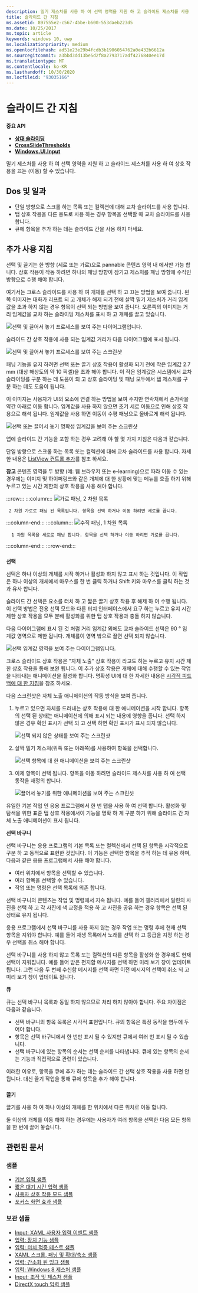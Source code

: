 ```yaml
---
description: 밀기 제스처를 사용 하 여 선택 영역을 지원 하 고 슬라이드 제스처를 사용 하 여 상호 작용을 끄는 (이동) 할 수 있습니다.
title: 슬라이드 간 지침
ms.assetid: 897555e2-c567-4bbe-b600-553daeb223d5
ms.date: 10/25/2017
ms.topic: article
keywords: windows 10, uwp
ms.localizationpriority: medium
ms.openlocfilehash: ad51e23e29b4fcdb3b1906054762a0e432b6612a
ms.sourcegitcommit: a3bbd3dd13be5d2f8a2793717adf4276840ee17d
ms.translationtype: MT
ms.contentlocale: ko-KR
ms.lasthandoff: 10/30/2020
ms.locfileid: "93035166"
---
```

# <a name="guidelines-for-cross-slide"></a>슬라이드 간 지침




**중요 API**

-   [**상대 슬라이딩**](/uwp/api/windows.ui.input.gesturerecognizer.crosssliding)
-   [**CrossSlideThresholds**](/uwp/api/windows.ui.input.gesturerecognizer.crossslidethresholds)
-   [**Windows.UI.Input**](/uwp/api/Windows.UI.Input)

밀기 제스처를 사용 하 여 선택 영역을 지원 하 고 슬라이드 제스처를 사용 하 여 상호 작용을 끄는 (이동) 할 수 있습니다.

## <a name="span-iddos_and_don_tsspanspan-iddos_and_don_tsspanspan-iddos_and_don_tsspandos-and-donts"></a><span id="Dos_and_don_ts"></span><span id="dos_and_don_ts"></span><span id="DOS_AND_DON_TS"></span>Dos 및 일과


-   단일 방향으로 스크롤 하는 목록 또는 컬렉션에 대해 교차 슬라이드를 사용 합니다.
-   탭 상호 작용을 다른 용도로 사용 하는 경우 항목을 선택할 때 교차 슬라이드를 사용 합니다.
-   큐에 항목을 추가 하는 데는 슬라이드 간을 사용 하지 마세요.

## <a name="span-idadditional_usage_guidancespanspan-idadditional_usage_guidancespanspan-idadditional_usage_guidancespanadditional-usage-guidance"></a><span id="Additional_usage_guidance"></span><span id="additional_usage_guidance"></span><span id="ADDITIONAL_USAGE_GUIDANCE"></span>추가 사용 지침


선택 및 끌기는 한 방향 (세로 또는 가로)으로 pannable 콘텐츠 영역 내 에서만 가능 합니다. 상호 작용이 작동 하려면 하나의 패닝 방향이 잠기고 제스처를 패닝 방향에 수직인 방향으로 수행 해야 합니다.

여기서는 크로스 슬라이드를 사용 하 여 개체를 선택 하 고 끄는 방법을 보여 줍니다. 왼쪽 이미지는 대화가 리프트 되 고 개체가 해제 되기 전에 살짝 밀기 제스처가 거리 임계값을 초과 하지 않는 경우 항목이 선택 되는 방법을 보여 줍니다. 오른쪽의 이미지는 거리 임계값을 교차 하는 슬라이딩 제스처를 표시 하 고 개체를 끌고 있습니다.

![선택 및 끌어서 놓기 프로세스를 보여 주는 다이어그램입니다.](images/crossslide-mechanism.png)

슬라이드 간 상호 작용에 사용 되는 임계값 거리가 다음 다이어그램에 표시 됩니다.

![선택 및 끌어서 놓기 프로세스를 보여 주는 스크린샷](images/crossslide-threshold.png)

패닝 기능을 유지 하려면 선택 또는 끌기 상호 작용이 활성화 되기 전에 작은 임계값 2.7 mm (대상 해상도의 약 10 픽셀)을 초과 해야 합니다. 이 작은 임계값은 시스템에서 교차 슬라이딩를 구분 하는 데 도움이 되 고 상호 슬라이딩 및 패닝 모두에서 탭 제스처를 구분 하는 데도 도움이 됩니다.

이 이미지는 사용자가 UI의 요소에 연결 하는 방법을 보여 주지만 연락처에서 손가락을 약간 아래로 이동 합니다. 임계값을 사용 하지 않으면 초기 세로 이동으로 인해 상호 작용으로 해석 됩니다. 임계값을 사용 하면 이동이 수평 패닝으로 올바르게 해석 됩니다.

![선택 또는 끌어서 놓기 명확성 임계값을 보여 주는 스크린샷](images/crossslide-threshold2.png)

앱에 슬라이드 간 기능을 포함 하는 경우 고려해 야 할 몇 가지 지침은 다음과 같습니다.

단일 방향으로 스크롤 하는 목록 또는 컬렉션에 대해 교차 슬라이드를 사용 합니다. 자세한 내용은 [ListView 컨트롤 추가](/previous-versions/windows/apps/hh465382(v=win.10))를 참조 하세요.

**참고**  콘텐츠 영역을 두 방향 (예: 웹 브라우저 또는 e-learning)으로 따라 이동 수 있는 경우에는 이미지 및 하이퍼링크와 같은 개체에 대 한 상황에 맞는 메뉴를 호출 하기 위해 누르고 있는 시간 제한의 상호 작용을 사용 해야 합니다.

:::row:::
   :::column:::
     ![가로 패닝, 2 차원 목록](images/groupedlistview1.png)

     2 차원 가로로 패닝 된 목록입니다. 항목을 선택 하거나 이동 하려면 세로를 끕니다. 
   :::column-end:::
   :::column:::
      ![수직 패닝, 1 차원 목록](images/listviewlistlayout.png)

      1 차원 목록을 세로로 패닝 합니다. 항목을 선택 하거나 이동 하려면 가로를 끕니다.
   :::column-end:::
:::row-end:::

### <span id="selection"></span><span id="SELECTION"></span>

**선택**

선택은 하나 이상의 개체를 시작 하거나 활성화 하지 않고 표시 하는 것입니다. 이 작업은 하나 이상의 개체에서 마우스를 한 번 클릭 하거나 Shift 키와 마우스를 클릭 하는 것과 유사 합니다.

슬라이드 간 선택은 요소를 터치 하 고 짧은 끌기 상호 작용 후 해제 하 여 수행 됩니다. 이 선택 방법은 전용 선택 모드와 다른 터치 인터페이스에서 요구 하는 누르고 유지 시간 제한 상호 작용을 모두 분배 활성화를 위한 탭 상호 작용과 충돌 하지 않습니다.

다음 다이어그램에 표시 된 것 처럼 거리 임계값 외에도 교차 슬라이드 선택은 90 ° 임계값 영역으로 제한 됩니다. 개체를이 영역 밖으로 끌면 선택 되지 않습니다.

![선택 임계값 영역을 보여 주는 다이어그램입니다.](images/crossslide-selection.png)

크로스 슬라이드 상호 작용은 "자체 노출" 상호 작용이 라고도 하는 누르고 유지 시간 제한 상호 작용을 통해 보완 됩니다. 이 추가 상호 작용은 개체에 대해 수행할 수 있는 작업을 나타내는 애니메이션을 활성화 합니다. 명확성 UI에 대 한 자세한 내용은 [시각적 피드백에 대 한 지침](guidelines-for-visualfeedback.md)을 참조 하세요.

다음 스크린샷은 자체 노출 애니메이션의 작동 방식을 보여 줍니다.

1.  누르고 있으면 자체를 드러내는 상호 작용에 대 한 애니메이션을 시작 합니다. 항목의 선택 된 상태는 애니메이션에 의해 표시 되는 내용에 영향을 줍니다. 선택 하지 않은 경우 확인 표시가 선택 되 고 선택 하면 확인 표시가 표시 되지 않습니다.

    ![선택 되지 않은 상태를 보여 주는 스크린샷](images/crossslide-selfreveal1.png)

2.  살짝 밀기 제스처(위쪽 또는 아래쪽)를 사용하여 항목을 선택합니다.

    ![선택 항목에 대 한 애니메이션을 보여 주는 스크린샷](images/crossslide-selfreveal2.png)

3.  이제 항목이 선택 됩니다. 항목을 이동 하려면 슬라이드 제스처를 사용 하 여 선택 동작을 재정의 합니다.

    ![끌어서 놓기를 위한 애니메이션을 보여 주는 스크린샷](images/crossslide-selfreveal3.png)

유일한 기본 작업 인 응용 프로그램에서 한 번 탭을 사용 하 여 선택 합니다. 활성화 및 탐색을 위한 표준 탭 상호 작용에서이 기능을 명확 하 게 구분 하기 위해 슬라이드 간 자체 노출 애니메이션이 표시 됩니다.

**선택 바구니**

선택 바구니는 응용 프로그램의 기본 목록 또는 컬렉션에서 선택 된 항목을 시각적으로 구분 하 고 동적으로 표현한 것입니다. 이 기능은 선택한 항목을 추적 하는 데 유용 하며, 다음과 같은 응용 프로그램에서 사용 해야 합니다.

-   여러 위치에서 항목을 선택할 수 있습니다.
-   여러 항목을 선택할 수 있습니다.
-   작업 또는 명령은 선택 목록에 의존 합니다.

선택 바구니의 콘텐츠는 작업 및 명령에서 지속 됩니다. 예를 들어 갤러리에서 일련의 사진을 선택 하 고 각 사진에 색 교정을 적용 하 고 사진을 공유 하는 경우 항목은 선택 된 상태로 유지 됩니다.

응용 프로그램에서 선택 바구니를 사용 하지 않는 경우 작업 또는 명령 후에 현재 선택 항목을 지워야 합니다. 예를 들어 재생 목록에서 노래를 선택 하 고 등급을 지정 하는 경우 선택을 취소 해야 합니다.

선택 바구니를 사용 하지 않고 목록 또는 컬렉션의 다른 항목을 활성화 한 경우에도 현재 선택이 지워집니다. 예를 들어 받은 편지함 메시지를 선택 하면 미리 보기 창이 업데이트 됩니다. 그런 다음 두 번째 수신함 메시지를 선택 하면 이전 메시지의 선택이 취소 되 고 미리 보기 창이 업데이트 됩니다.

**큐**

큐는 선택 바구니 목록과 동일 하지 않으므로 처리 하지 않아야 합니다. 주요 차이점은 다음과 같습니다.

-   선택 바구니의 항목 목록은 시각적 표현입니다. 큐의 항목은 특정 동작을 염두에 두어야 합니다.
-   항목은 선택 바구니에서 한 번만 표시 될 수 있지만 큐에서 여러 번 표시 될 수 있습니다.
-   선택 바구니에 있는 항목의 순서는 선택 순서를 나타냅니다. 큐에 있는 항목의 순서는 기능과 직접적으로 관련이 있습니다.

이러한 이유로, 항목을 큐에 추가 하는 데는 슬라이드 간 선택 상호 작용을 사용 하면 안 됩니다. 대신 끌기 작업을 통해 큐에 항목을 추가 해야 합니다.

### <span id="draganddrop"></span><span id="DRAGANDDROP"></span>

**끌기**

끌기를 사용 하 여 하나 이상의 개체를 한 위치에서 다른 위치로 이동 합니다.

둘 이상의 개체를 이동 해야 하는 경우에는 사용자가 여러 항목을 선택한 다음 모든 항목을 한 번에 끌어 놓습니다.

## <a name="related-articles"></a>관련된 문서

### <a name="samples"></a>샘플

- [기본 입력 샘플](https://github.com/Microsoft/Windows-universal-samples/tree/master/Samples/BasicInput)
- [짧은 대기 시간 입력 샘플](https://github.com/Microsoft/Windows-universal-samples/tree/master/Samples/LowLatencyInput)
- [사용자 상호 작용 모드 샘플](https://github.com/Microsoft/Windows-universal-samples/tree/master/Samples/UserInteractionMode)
- [포커스 화면 효과 샘플](https://github.com/Microsoft/Windows-universal-samples/tree/master/Samples/XamlFocusVisuals)

### <a name="archive-samples"></a>보관 샘플

- [Input: XAML 사용자 입력 이벤트 샘플](https://github.com/microsoftarchive/msdn-code-gallery-microsoft/tree/411c271e537727d737a53fa2cbe99eaecac00cc0/Official%20Windows%20Platform%20Sample/Input%20XAML%20user%20input%20events%20sample)
- [입력: 장치 기능 샘플](https://github.com/microsoftarchive/msdn-code-gallery-microsoft/tree/411c271e537727d737a53fa2cbe99eaecac00cc0/Official%20Windows%20Platform%20Sample/Windows%208%20app%20samples/%5BC%23%5D-Windows%208%20app%20samples/C%23/Windows%208%20app%20samples/Input%20Device%20capabilities%20sample%20(Windows%208))
- [입력: 터치 적중 테스트 샘플](https://github.com/microsoftarchive/msdn-code-gallery-microsoft/tree/411c271e537727d737a53fa2cbe99eaecac00cc0/Official%20Windows%20Platform%20Sample/Windows%208%20desktop%20samples/%5BC%2B%2B%5D-Windows%208%20desktop%20samples/C%2B%2B/Windows%208%20desktop%20samples/Input%20Touch%20hit%20testing%20sample)
- [XAML 스크롤, 패닝 및 확대/축소 샘플](https://github.com/microsoftarchive/msdn-code-gallery-microsoft/tree/411c271e537727d737a53fa2cbe99eaecac00cc0/Official%20Windows%20Platform%20Sample/Universal%20Windows%20app%20samples/111487-Universal%20Windows%20app%20samples/XAML%20scrolling%2C%20panning%2C%20and%20zooming%20sample)
- [입력: 간소화 된 잉크 샘플](https://github.com/microsoftarchive/msdn-code-gallery-microsoft/tree/411c271e537727d737a53fa2cbe99eaecac00cc0/Official%20Windows%20Platform%20Sample/Input%20Simplified%20ink%20sample)
- [입력: Windows 8 제스처 샘플](/samples/browse/?redirectedfrom=MSDN-samples)
- [Input: 조작 및 제스처 샘플](https://github.com/microsoftarchive/msdn-code-gallery-microsoft/tree/411c271e537727d737a53fa2cbe99eaecac00cc0/Official%20Windows%20Platform%20Sample/Input%20Gestures%20and%20manipulations%20with%20GestureRecognizer)
- [DirectX touch 입력 샘플](https://github.com/microsoftarchive/msdn-code-gallery-microsoft/tree/411c271e537727d737a53fa2cbe99eaecac00cc0/Official%20Windows%20Platform%20Sample/Windows%208%20app%20samples/%5BC%2B%2B%5D-Windows%208%20app%20samples/C%2B%2B/Windows%208%20app%20samples/DirectX%20touch%20input%20sample%20(Windows%208))
 

 
